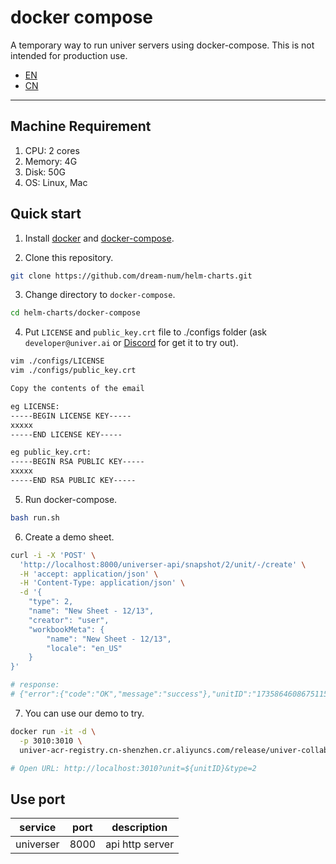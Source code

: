 
# docker compose

A temporary way to run univer servers using docker-compose. This is not intended for production use.

- [EN](./README.md)
- [CN](./README-CN.md)

---

## Machine Requirement
1. CPU: 2 cores
2. Memory: 4G
3. Disk: 50G
4. OS: Linux, Mac

## Quick start

1. Install [docker](https://docs.docker.com/install/) and [docker-compose](https://docs.docker.com/compose/install/).

2. Clone this repository.
```bash
git clone https://github.com/dream-num/helm-charts.git
```

3. Change directory to `docker-compose`.
```bash
cd helm-charts/docker-compose
```

4. Put `LICENSE` and `public_key.crt` file to ./configs folder (ask `developer@univer.ai` or [Discord](https://discord.gg/z3NKNT6D2f) for get it to try out).
```bash
vim ./configs/LICENSE 
vim ./configs/public_key.crt

Copy the contents of the email

eg LICENSE:
-----BEGIN LICENSE KEY-----
xxxxx
-----END LICENSE KEY-----

eg public_key.crt:
-----BEGIN RSA PUBLIC KEY-----
xxxxx
-----END RSA PUBLIC KEY-----
```

5. Run docker-compose.
```bash
bash run.sh
```

6. Create a demo sheet.
```bash
curl -i -X 'POST' \
  'http://localhost:8000/universer-api/snapshot/2/unit/-/create' \
  -H 'accept: application/json' \
  -H 'Content-Type: application/json' \
  -d '{
    "type": 2,
    "name": "New Sheet - 12/13",
    "creator": "user",
    "workbookMeta": {
        "name": "New Sheet - 12/13",
        "locale": "en_US"
    }
}'

# response: 
# {"error":{"code":"OK","message":"success"},"unitID":"1735864608675115008"}
```

7. You can use our demo to try. 
```bash
docker run -it -d \
  -p 3010:3010 \
  univer-acr-registry.cn-shenzhen.cr.aliyuncs.com/release/univer-collaboration-demo:latest

# Open URL: http://localhost:3010?unit=${unitID}&type=2
```

## Use port

| service            | port | description             |
| ------------------ | ---- | ----------------------- |
| universer          | 8000 | api http server         |
